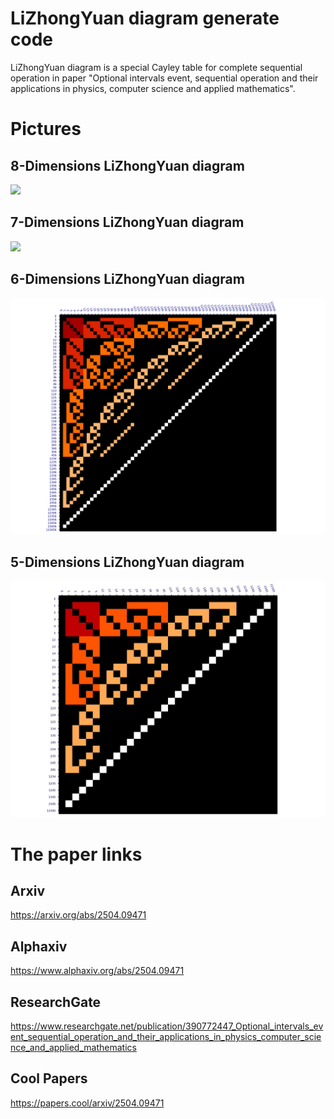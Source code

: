 # LiZhongYuan diagram generate code

LiZhongYuan diagram is a special Cayley table for complete sequential operation in paper "Optional intervals event, sequential operation and their applications in physics, computer science and applied mathematics".

# Pictures
## 8-Dimensions LiZhongYuan diagram
<img src="./pics/8.png">

## 7-Dimensions LiZhongYuan diagram
<img src="./pics/7.png">

## 6-Dimensions LiZhongYuan diagram
<img src="./pics/6.png">

## 5-Dimensions LiZhongYuan diagram
<img src="./pics/5.png">

# The paper links

## Arxiv
<https://arxiv.org/abs/2504.09471>

## Alphaxiv
<https://www.alphaxiv.org/abs/2504.09471>

## ResearchGate
<https://www.researchgate.net/publication/390772447_Optional_intervals_event_sequential_operation_and_their_applications_in_physics_computer_science_and_applied_mathematics>

## Cool Papers
<https://papers.cool/arxiv/2504.09471>
